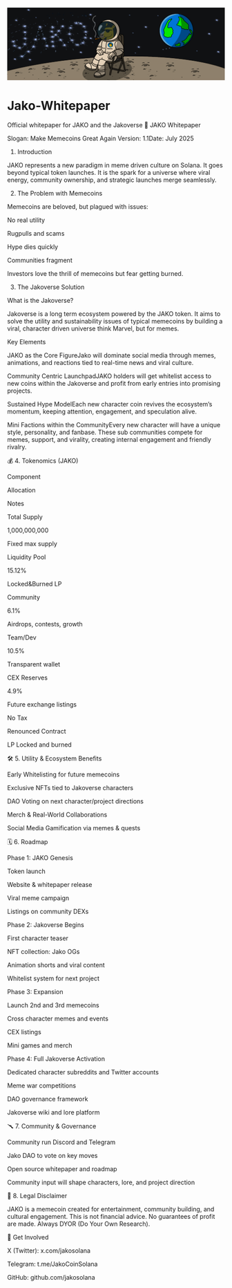 ![JAKO Banner](horse_in_space.GIF)

# Jako-Whitepaper
Official whitepaper for JAKO and the Jakoverse
🌟 JAKO Whitepaper

Slogan: Make Memecoins Great Again
Version: 1.1Date: July 2025

1. Introduction

JAKO represents a new paradigm in meme driven culture on Solana. It goes beyond typical token launches. It is the spark for a universe where viral energy, community ownership, and strategic launches merge seamlessly.

2. The Problem with Memecoins

Memecoins are beloved, but plagued with issues:

No real utility

Rugpulls and scams

Hype dies quickly

Communities fragment

Investors love the thrill of memecoins but fear getting burned.

3. The Jakoverse Solution

What is the Jakoverse?

Jakoverse is a long term ecosystem powered by the JAKO token. It aims to solve the utility and sustainability issues of typical memecoins by building a viral, character driven universe think Marvel, but for memes.

Key Elements

JAKO as the Core FigureJako will dominate social media through memes, animations, and reactions tied to real-time news and viral culture.

Community Centric LaunchpadJAKO holders will get whitelist access to new coins within the Jakoverse and profit from early entries into promising projects.

Sustained Hype ModelEach new character coin revives the ecosystem’s momentum, keeping attention, engagement, and speculation alive.

Mini Factions within the CommunityEvery new character will have a unique style, personality, and fanbase. These sub communities compete for memes, support, and virality, creating internal engagement and friendly rivalry.

💰 4. Tokenomics (JAKO)


Component

Allocation

Notes

Total Supply

1,000,000,000

Fixed max supply

Liquidity Pool

15.12%

Locked&Burned LP

Community

6.1%

Airdrops, contests, growth

Team/Dev

10.5%

Transparent wallet

CEX Reserves

4.9%

Future exchange listings

No Tax 

Renounced Contract

LP Locked and burned

🛠️ 5. Utility & Ecosystem Benefits

Early Whitelisting for future memecoins

Exclusive NFTs tied to Jakoverse characters

DAO Voting on next character/project directions

Merch & Real-World Collaborations

Social Media Gamification via memes & quests

🗓️ 6. Roadmap

Phase 1: JAKO Genesis

Token launch

Website & whitepaper release

Viral meme campaign

Listings on community DEXs

Phase 2: Jakoverse Begins

First character teaser

NFT collection: Jako OGs

Animation shorts and viral content

Whitelist system for next project

Phase 3: Expansion

Launch 2nd and 3rd memecoins

Cross character memes and events

CEX listings

Mini games and merch

Phase 4: Full Jakoverse Activation

Dedicated character subreddits and Twitter accounts

Meme war competitions

DAO governance framework

Jakoverse wiki and lore platform

🥆 7. Community & Governance

Community run Discord and Telegram

Jako DAO to vote on key moves

Open source whitepaper and roadmap

Community input will shape characters, lore, and project direction

📓 8. Legal Disclaimer

JAKO is a memecoin created for entertainment, community building, and cultural engagement. This is not financial advice. No guarantees of profit are made. Always DYOR (Do Your Own Research).

📂 Get Involved

X (Twitter): x.com/jakosolana

Telegram: t.me/JakoCoinSolana

GitHub: github.com/jakosolana

